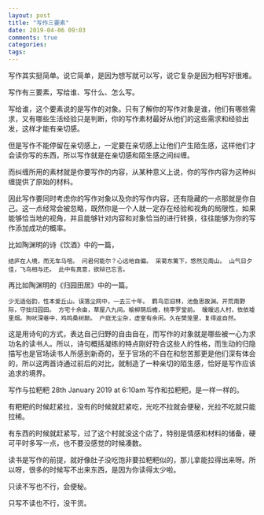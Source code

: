 ```yaml
---
layout: post
title: "写作三要素"
date: 2019-04-06 09:03
comments: true
categories: 
tags: 
---
```

写作其实挺简单。说它简单，是因为想写就可以写，说它复杂是因为相写好很难。

写作有三要素，写给谁、写什么、怎么写。

写给谁，这个要素说的是写作的对象。只有了解你的写作对象是谁，他们有哪些需求，又有哪些生活经验只是判断，你的写作素材最好从他们的这些需求和经验出发，这样才能有亲切感。

但是写作不能停留在亲切感上，一定要在亲切感上让他们产生陌生感，这样他们才会读你写的东西，所以写作就是在亲切感和陌生感之间纠缠。

而纠缠所用的素材就是你要写作的内容，从某种意义上说，你的写作内容为这种纠缠提供了原始的材料。

因此写作要同时考虑你的写作对象以及你的写作内容，还有隐藏的一点那就是你自己。这一点经常会被忽略，既然你是一个人就一定存在经验和视角的局限性，如果能够恰当地的视角，并且能够针对内容和对象恰当的进行转换，往往能够为你的写作添加成功的概率。

比如陶渊明的诗《饮酒》中的一篇，

    结庐在人境，而无车马喧。 问君何能尔？心远地自偏。 采菊东篱下，悠然见南山。 山气日夕佳，飞鸟相与还。 此中有真意，欲辩已忘言。

再比如陶渊明的《归园田居》中的一篇。

    少无适俗韵，性本爱丘山。误落尘网中，一去三十年。 羁鸟恋旧林，池鱼思故渊。开荒南野际，守拙归园田。 方宅十余亩，草屋八九间。榆柳荫后檐，桃李罗堂前。 暧暧远人村，依依墟里烟。狗吠深巷中，鸡鸣桑树颠。 户庭无尘杂，虚室有余闲。久在樊笼里，复得返自然。

这是用诗句的方式，表达自己归野的自由自在，而写作的对象就是哪些被一心为求功名的读书人。所以，诗句概括凝练的特点刚好符合这些人的性格，而生动的归隐描写也是官场读书人所感到新奇的，至于官场的不自在和愁苦那更是他们深有体会的，所以这两首诗通过前后的对比，就制造了一种亲切的陌生感，恰好是写作应该追求的境界。  

写作与拉粑粑
28th January 2019 at 6:10am
写作和拉粑粑，是一样一样的。

有粑粑的时候赶紧拉，没有的时候就赶紧吃，光吃不拉就会便秘，光拉不吃就只能拉稀。

有东西的时候就赶紧写，过了这个村就没这个店了，特别是情感和材料的储备，硬可平时多写一点，也不要没感觉的时候凑数。

读书是写作的前提，就好像肚子没吃饱非要拉粑粑似的，那儿拿能拉得出来呀。所以呀，很多的时候写不出来东西，是因为你读得太少啦。

只读不写也不行，会便秘。

只写不读也不行，没干货。